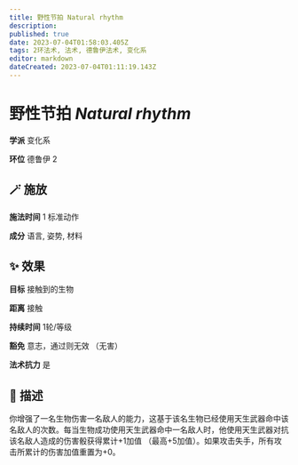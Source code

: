 ```yaml
---
title: 野性节拍 Natural rhythm
description: 
published: true
date: 2023-07-04T01:58:03.405Z
tags: 2环法术, 法术, 德鲁伊法术, 变化系
editor: markdown
dateCreated: 2023-07-04T01:11:19.143Z
---
```


# **野性节拍** *Natural rhythm*

**学派** 变化系 

**环位** 德鲁伊 2

## 🪄 施放

**施法时间** 1 标准动作

**成分** 语言, 姿势, 材料

## ✨ 效果 

**目标** 接触到的生物 

**距离** 接触  

**持续时间** 1轮/等级 

**豁免** 意志，通过则无效 （无害）

**法术抗力** 是

## 📖 描述

你增强了一名生物伤害一名敌人的能力，这基于该名生物已经使用天生武器命中该名敌人的次数。每当生物成功使用天生武器命中一名敌人时，他使用天生武器对抗该名敌人造成的伤害骰获得累计+1加值 （最高+5加值）。如果攻击失手，所有攻击所累计的伤害加值重置为+0。
    